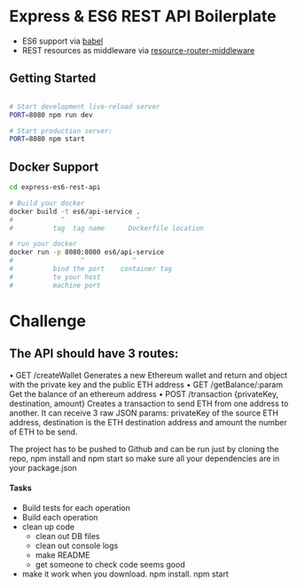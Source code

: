 Express & ES6 REST API Boilerplate
==================================

- ES6 support via [babel](https://babeljs.io)
- REST resources as middleware via [resource-router-middleware](https://github.com/developit/resource-router-middleware)

Getting Started
---------------

```sh

# Start development live-reload server
PORT=8080 npm run dev

# Start production server:
PORT=8080 npm start
```
Docker Support
------
```sh
cd express-es6-rest-api

# Build your docker
docker build -t es6/api-service .
#            ^      ^           ^
#          tag  tag name      Dockerfile location

# run your docker
docker run -p 8080:8080 es6/api-service
#                 ^            ^
#          bind the port    container tag
#          to your host
#          machine port   

```

# Challenge

## The API should have 3 routes:

• GET /createWallet Generates a new Ethereum wallet and return and object with the private key and the public ETH address
• GET /getBalance/:param Get the balance of an ethereum address
• POST /transaction {privateKey, destination, amount} Creates a transaction to send ETH from one address to another. It can receive 3 raw JSON params: privateKey of the source ETH address, destination is the ETH destination address and amount the number of ETH to be send.

The project has to be pushed to Github and can be run just by cloning the repo, npm install and npm start so make sure all your dependencies are in your package.json

#### Tasks

- Build tests for each operation
- Build each operation
- clean up code
    - clean out DB files
    - clean out console logs
    - make README
    - get someone to check code seems good
- make it work when you download. npm install. npm start